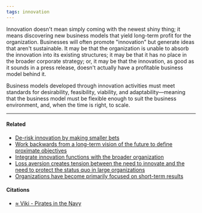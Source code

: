 ```yaml
---
tags: innovation
---
```


Innovation doesn't mean simply coming with the newest shiny thing; it means discovering new business models that yield long-term profit for the organization. Businesses will often promote "innovation" but generate ideas that aren't sustainable. It may be that the organization is unable to absorb the innovation into its existing structures; it may be that it has no place in the broader corporate strategy; or, it may be that the innovation, as good as it sounds in a press release, doesn't actually have a profitable business model behind it.

Business models developed through innovation activities must meet standards for desirability, feasibility, viability, and adaptability—meaning that the business model must be flexible enough to suit the business environment, and, when the time is right, to scale.

---

#### Related

-   [De-risk innovation by making smaller bets](https://publish.obsidian.md/mobydiction/notes/De-risk+innovation+by+making+smaller+bets)
-   [Work backwards from a long-term vision of the future to define proximate objectives](https://publish.obsidian.md/mobydiction/notes/Work+backwards+from+a+long-term+vision+of+the+future+to+define+proximate+objectives)
-   [Integrate innovation functions with the broader organization](https://publish.obsidian.md/mobydiction/notes/Integrate+innovation+functions+with+the+broader+organization)
-   [Loss aversion creates tension between the need to innovate and the need to protect the status quo in large organizations](https://publish.obsidian.md/mobydiction/notes/Loss+aversion+creates+tension+between+the+need+to+innovate+and+the+need+to+protect+the+status+quo+in+large+organizations)
-   [Organizations have become primarily focused on short-term results](https://publish.obsidian.md/mobydiction/notes/Organizations+have+become+primarily+focused+on+short-term+results)

#### Citations

-   [≈ Viki - Pirates in the Navy](https://publish.obsidian.md/mobydiction/notes/%E2%89%88+Viki+-+Pirates+in+the+Navy)